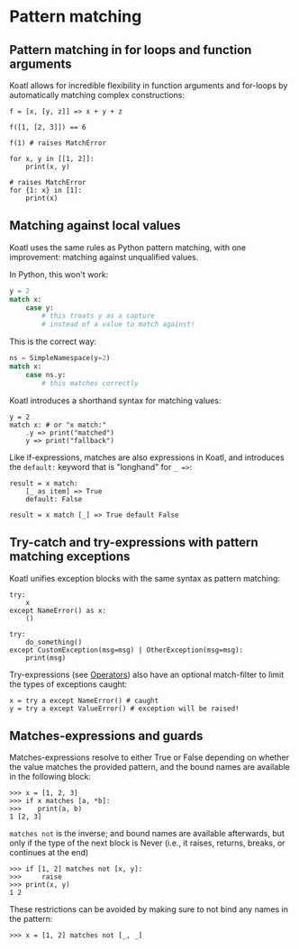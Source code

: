 # Pattern matching

## Pattern matching in for loops and function arguments

Koatl allows for incredible flexibility in function arguments and for-loops by automatically matching complex constructions:

```koatl
f = [x, [y, z]] => x + y + z

f([1, [2, 3]]) == 6

f(1) # raises MatchError
```

```koatl
for x, y in [[1, 2]]:
    print(x, y)

# raises MatchError
for {1: x} in [1]:
    print(x)
```

## Matching against local values

Koatl uses the same rules as Python pattern matching, with one improvement: matching against unqualified values.

In Python, this won't work:

```python
y = 2
match x:
    case y:
        # this treats y as a capture
        # instead of a value to match against!
```

This is the correct way:

```python
ns = SimpleNamespace(y=2)
match x:
    case ns.y:
        # this matches correctly
```

Koatl introduces a shorthand syntax for matching values:

```koatl
y = 2
match x: # or "x match:"
    .y => print("matched")
    y => print("fallback")
```

Like if-expressions, matches are also expressions in Koatl, and introduces the `default:` keyword that is "longhand" for `_ =>`:

```koatl
result = x match:
    [_ as item] => True
    default: False

result = x match [_] => True default False
```

## Try-catch and try-expressions with pattern matching exceptions

Koatl unifies exception blocks with the same syntax as pattern matching:

```koatl
try:
    x
except NameError() as x:
    ()

try:
    do_something()
except CustomException(msg=msg) | OtherException(msg=msg):
    print(msg)
```

Try-expressions (see [Operators](operators)) also have an optional match-filter to limit the types of exceptions caught:

```koatl
x = try a except NameError() # caught
y = try a except ValueError() # exception will be raised!
```

## Matches-expressions and guards

Matches-expressions resolve to either True or False depending on whether the value matches the provided pattern,
and the bound names are available in the following block:

```koatl
>>> x = [1, 2, 3]
>>> if x matches [a, *b]:
>>>    print(a, b)
1 [2, 3]
```

`matches not` is the inverse; and bound names are available afterwards, but only if the type of the next block is Never (i.e., it raises, returns, breaks, or continues at the end)

```koatl
>>> if [1, 2] matches not [x, y]:
>>>     raise
>>> print(x, y)
1 2
```

These restrictions can be avoided by making sure to not bind any names in the pattern:

```koatl
>>> x = [1, 2] matches not [_, _]
```
